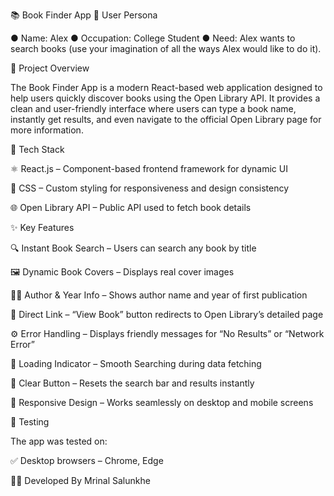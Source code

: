 📚 Book Finder App
👤 User Persona

● Name: Alex
● Occupation: College Student
● Need: Alex wants to search books (use your imagination of all the ways Alex would like to do it).

🚀 Project Overview

The Book Finder App is a modern React-based web application designed to help users quickly discover books using the Open Library API.
It provides a clean and user-friendly interface where users can type a book name, instantly get results, and even navigate to the official Open Library page for more information.

🧠 Tech Stack

⚛️ React.js – Component-based frontend framework for dynamic UI

🎨 CSS – Custom styling for responsiveness and design consistency

🌐 Open Library API – Public API used to fetch book details

✨ Key Features

🔍 Instant Book Search – Users can search any book by title

🖼️ Dynamic Book Covers – Displays real cover images 

👩‍💻 Author & Year Info – Shows author name and year of first publication

📖 Direct Link – “View Book” button redirects to Open Library’s detailed page

⚙️ Error Handling – Displays friendly messages for “No Results” or “Network Error”

🔄 Loading Indicator – Smooth Searching during data fetching

🧹 Clear Button – Resets the search bar and results instantly

📱 Responsive Design – Works seamlessly on desktop and mobile screens

🧪 Testing

The app was tested on:

✅ Desktop browsers – Chrome, Edge


👩‍💻 Developed By
Mrinal Salunkhe
